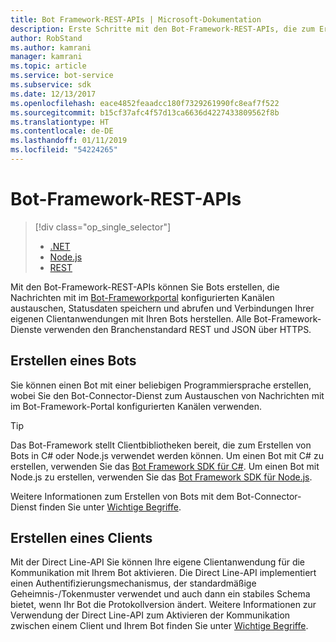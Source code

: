 ```yaml
---
title: Bot Framework-REST-APIs | Microsoft-Dokumentation
description: Erste Schritte mit den Bot-Framework-REST-APIs, die zum Erstellen von Bots und Clients, die Verbindungen mit Bots herstellen, verwendet werden können.
author: RobStand
ms.author: kamrani
manager: kamrani
ms.topic: article
ms.service: bot-service
ms.subservice: sdk
ms.date: 12/13/2017
ms.openlocfilehash: eace4852feaadcc180f7329261990fc8eaf7f522
ms.sourcegitcommit: b15cf37afc4f57d13ca6636d4227433809562f8b
ms.translationtype: HT
ms.contentlocale: de-DE
ms.lasthandoff: 01/11/2019
ms.locfileid: "54224265"
---
```

# <a name="bot-framework-rest-apis"></a>Bot-Framework-REST-APIs
> [!div class="op_single_selector"]
> - [.NET](../dotnet/bot-builder-dotnet-overview.md)
> - [Node.js](../nodejs/bot-builder-nodejs-overview.md)
> - [REST](../rest-api/bot-framework-rest-overview.md)

Mit den Bot-Framework-REST-APIs können Sie Bots erstellen, die Nachrichten mit im <a href="https://dev.botframework.com/" target="_blank">Bot-Frameworkportal</a> konfigurierten Kanälen austauschen, Statusdaten speichern und abrufen und Verbindungen Ihrer eigenen Clientanwendungen mit Ihren Bots herstellen. Alle Bot-Framework-Dienste verwenden den Branchenstandard REST und JSON über HTTPS.

## <a name="build-a-bot"></a>Erstellen eines Bots

Sie können einen Bot mit einer beliebigen Programmiersprache erstellen, wobei Sie den Bot-Connector-Dienst zum Austauschen von Nachrichten mit im Bot-Framework-Portal konfigurierten Kanälen verwenden. 

> [!TIP]
> Das Bot-Framework stellt Clientbibliotheken bereit, die zum Erstellen von Bots in C# oder Node.js verwendet werden können. Um einen Bot mit C# zu erstellen, verwenden Sie das [Bot Framework SDK für C#](../dotnet/bot-builder-dotnet-overview.md). Um einen Bot mit Node.js zu erstellen, verwenden Sie das [Bot Framework SDK für Node.js](../nodejs/index.md). 

Weitere Informationen zum Erstellen von Bots mit dem Bot-Connector-Dienst finden Sie unter [Wichtige Begriffe](bot-framework-rest-connector-concepts.md).

## <a name="build-a-client"></a>Erstellen eines Clients

Mit der Direct Line-API Sie können Ihre eigene Clientanwendung für die Kommunikation mit Ihrem Bot aktivieren. Die Direct Line-API implementiert einen Authentifizierungsmechanismus, der standardmäßige Geheimnis-/Tokenmuster verwendet und auch dann ein stabiles Schema bietet, wenn Ihr Bot die Protokollversion ändert. Weitere Informationen zur Verwendung der Direct Line-API zum Aktivieren der Kommunikation zwischen einem Client und Ihrem Bot finden Sie unter [Wichtige Begriffe](bot-framework-rest-direct-line-3-0-concepts.md). 